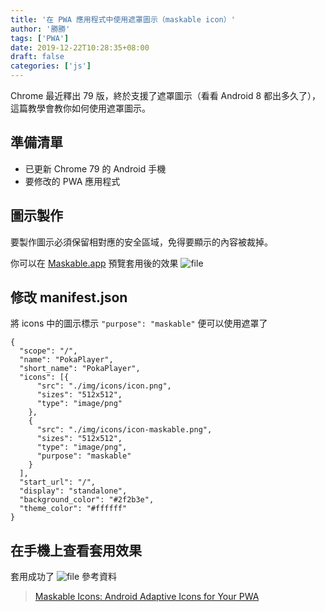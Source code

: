 ```yaml
---
title: '在 PWA 應用程式中使用遮罩圖示（maskable icon）'
author: '勝勝'
tags: ['PWA'] 
date: 2019-12-22T10:28:35+08:00
draft: false
categories: ['js']
---
```


Chrome 最近釋出 79 版，終於支援了遮罩圖示（看看 Android 8 都出多久了），這篇教學會教你如何使用遮罩圖示。

準備清單
----

*   已更新 Chrome 79 的 Android 手機
*   要修改的 PWA 應用程式

圖示製作
----

要製作圖示必須保留相對應的安全區域，免得要顯示的內容被裁掉。

你可以在 [Maskable​.app](https://maskable.app/) 預覽套用後的效果 ![file](https://i.loli.net/2019/12/22/Ufgv4mlo1euY78T.png)

修改 manifest.json
----------------

將 icons 中的圖示標示 `"purpose": "maskable"` 便可以使用遮罩了

```
{
  "scope": "/",
  "name": "PokaPlayer",
  "short_name": "PokaPlayer",
  "icons": [{
      "src": "./img/icons/icon.png",
      "sizes": "512x512",
      "type": "image/png"
    },
    {
      "src": "./img/icons/icon-maskable.png",
      "sizes": "512x512",
      "type": "image/png",
      "purpose": "maskable"
    }
  ],
  "start_url": "/",
  "display": "standalone",
  "background_color": "#2f2b3e",
  "theme_color": "#ffffff"
}
```

在手機上查看套用效果
----------

套用成功了 ![file](https://i.loli.net/2019/12/22/R1OHAGDYJdtzMlk.png) 參考資料

> [Maskable Icons: Android Adaptive Icons for Your PWA](https://css-tricks.com/maskable-icons-android-adaptive-icons-for-your-pwa/)